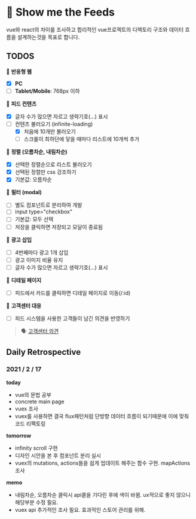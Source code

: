 # 👋 Show me the Feeds

vue와 react의 차이를 조사하고 합리적인 vue프로젝트의 디렉토리 구조와 데이터 흐름을 설계하는것을 목표로 합니다.

## TODOS
📌 **반응형 웹**

- [x] **PC**
- [ ] **Tablet/Mobile**: 768px 이하

📌 **피드 컨텐츠**

- [x] 글자 수가 많으면 자르고 생략기호(...) 표시
- [ ] 컨텐츠 불러오기 (infinite-loading)
    - [x] 처음에 10개만 불러오기
    - [ ] 스크롤이 최하단에 닿을 때마다 리스트에 10개씩 추가

📌 **정렬 (오름차순, 내림차순)**

- [x] 선택한 정렬순으로 리스트 불러오기
- [x] 선택된 정렬만 css 강조하기
- [x] 기본값: 오름차순

📌 **필터 (modal)**

- [ ] 별도 컴포넌트로 분리하여 개발
- [ ] input type="checkbox"
- [ ] 기본값: 모두 선택
- [ ] 저장을 클릭하면 저장되고 모달이 종료됨

📌 **광고 삽입**

- [ ] 4번째마다 광고 1개 삽입
- [ ] 광고 이미지 비율 유지
- [ ] 글자 수가 많으면 자르고 생략기호(...) 표시

📌 **디테일 페이지**

- [ ] 피드에서 카드를 클릭하면 디테일 페이지로 이동(/:id)

📌 **고객센터 대응**

- [ ] 피드 시스템을 사용한 고객들이 남긴 의견을 반영하기

> 🗣 [고객센터 의견](https://www.notion.so/1d8eafffa6084029ad0e04f4072d3029)


## Daily Retrospective
### 2021 / 2 / 17

**today**
- vue의 문법 공부
- concrete main page
- vuex 조사
- vuex를 사용하면 결국 flux패턴처럼 단방향 데이터 흐름이 되기때문에 이에 맞춰 코드 리팩토링

**tomorrow**
- infinity scroll 구현
- 디자인 시안을 본 후 컴포넌트 분리 실시
- vuex의 mutations, actions들을 쉽게 업데이트 해주는 함수 구현. mapActions 조사

**memo**
- 내림차순, 오름차순 클릭시 api콜을 기다린 후에 색이 바뀜.
  ux적으로 좋지 않으니 해당부분 수정 필요.
- vuex api 추가적인 조사 필요. 효과적인 스토어 관리를 위해.
